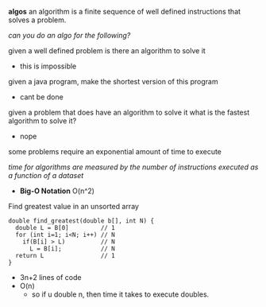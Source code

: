 **algos** an algorithm is a finite sequence of well defined instructions that solves a problem.


*can you do an algo for the following?*

given a well defined problem is there an algorithm to solve it
- this is impossible

given a java program, make the shortest version of this program
- cant be done

given a problem that does have an algorithm to solve it what is the fastest algorithm to solve it?
- nope

some problems require an exponential amount of time to execute

*time for algorithms are measured by the number of instructions executed as a function of a dataset*
- **Big-O Notation** O(n^2)

Find greatest value in an unsorted array

    double find_greatest(double b[], int N) {
      double L = B[0]         // 1
      for (int i=1; i<N; i++) // N
        if(B[i] > L)          // N
          L = B[i];           // N
      return L                // 1
    }

- 3n+2 lines of code
- O(n)
  - so if u double n, then time it takes to execute doubles.
